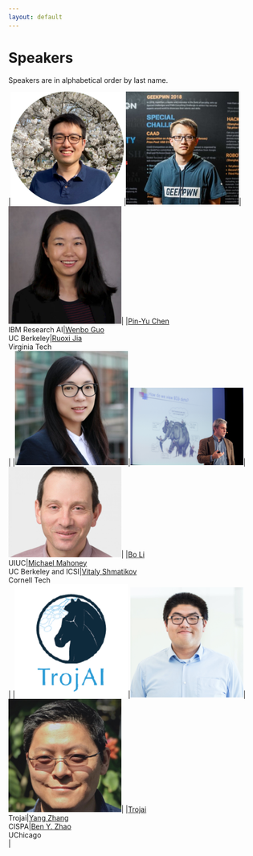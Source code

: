 ```yaml
---
layout: default
---
```


# Speakers
Speakers are in alphabetical order by last name.

|<img src="./assets/images/chen.png" alt="Pin-Yu Chen" width="225"/>|<img src="./assets/images/guo.jpg" alt="Wenbo Guo" width="225"/>|<img src="./assets/images/jia.jpg" alt="Ruoxi Jia" width="225"/>|
|[Pin-Yu Chen](https://sites.google.com/site/pinyuchenpage/home)<br />IBM Research AI|[Wenbo Guo](https://henrygwb.github.io/)<br />UC Berkeley|[Ruoxi Jia](https://ruoxijia.info/)<br />Virginia Tech<br />|
|<img src="./assets/images/bo_li.jpg" alt="Bo Li" width="225"/>|<img src="./assets/images/mahoney.jpeg" alt="Michael Mahoney" width="225"/>|<img src="./assets/images/Shmatikov.jpeg" alt="Vitaly Shmatikov" width="225"/>|
|[Bo Li](https://aisecure.github.io/)<br />UIUC|[Michael Mahoney](https://www.stat.berkeley.edu/~mmahoney/)<br />UC Berkeley and ICSI|[Vitaly Shmatikov](https://www.cs.cornell.edu/~shmat/)<br />Cornell Tech<br />|
|<img src="./assets/images/trojai.png" alt="Trojai" width="225"/>|<img src="./assets/images/zhang.jpg" alt="Yang Zhang" width="225"/>|<img src="./assets/images/ben.jpg" alt="Ben Y. Zhao" width="225"/>|
|[Trojai](https://pages.nist.gov/trojai/docs/about.html)<br />Trojai|[Yang Zhang](https://yangzhangalmo.github.io/)<br />CISPA|[Ben Y. Zhao](https://people.cs.uchicago.edu/~ravenben/)<br />UChicago<br />|